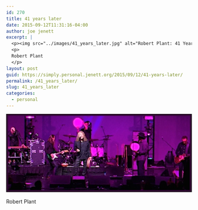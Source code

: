 ```yaml
---
id: 270
title: 41 years later
date: 2015-09-12T11:31:16-04:00
author: joe jenett
excerpt: |
  <p><img src="../images/41_years_later.jpg" alt="Robert Plant: 41 Years Later" style="border:none;"></p>
  <p>
  Robert Plant
  </p>
layout: post
guid: https://simply.personal.jenett.org/2015/09/12/41-years-later/
permalink: /41_years_later/
slug: 41_years_later
categories:
  - personal
---
```

<img src="../images/41_years_later.jpg" alt="Robert Plant: 41 Years Later" style="border:none;">

Robert Plant